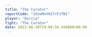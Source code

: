 ```yaml
---
title: "The Curator"
reportCode: "2dxwMnYH37rFJfN1"
player: "Darcia"
fight: "The Curator"
date: 2021-06-30T19:09:58.934000+00:00
---
```

